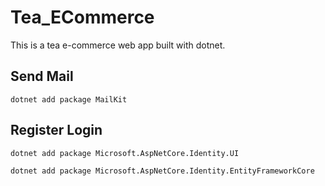 # Tea_ECommerce
This is a tea e-commerce web app built with dotnet. 

## Send Mail
```
dotnet add package MailKit
```
## Register Login
```
dotnet add package Microsoft.AspNetCore.Identity.UI
```
```
dotnet add package Microsoft.AspNetCore.Identity.EntityFrameworkCore
```
